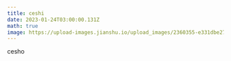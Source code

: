 ```yaml
---
title: ceshi
date: 2023-01-24T03:00:00.131Z
math: true
image: https://upload-images.jianshu.io/upload_images/2360355-e331dbe27c049fbf.png
---
```

c﻿esho